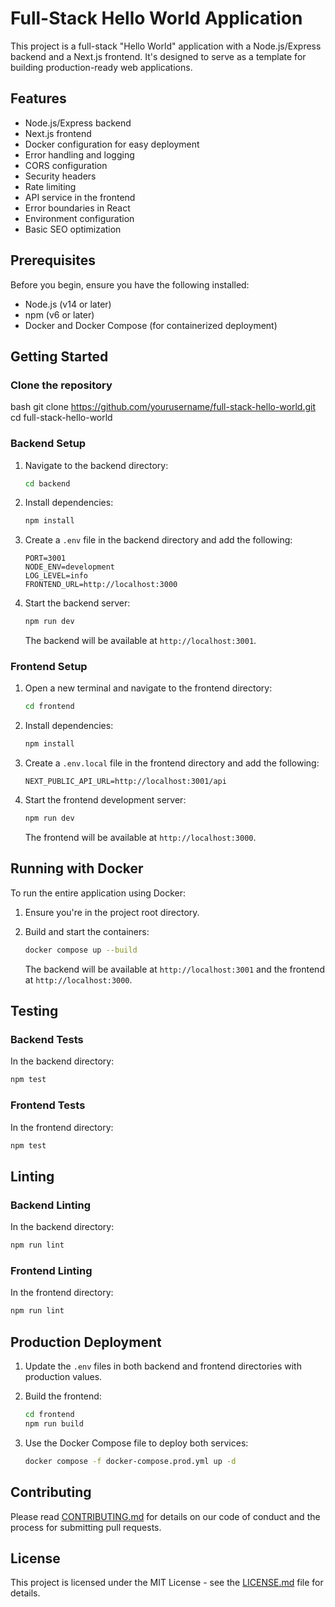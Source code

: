 # Full-Stack Hello World Application

This project is a full-stack "Hello World" application with a Node.js/Express backend and a Next.js frontend. It's designed to serve as a template for building production-ready web applications.

## Features

- Node.js/Express backend
- Next.js frontend
- Docker configuration for easy deployment
- Error handling and logging
- CORS configuration
- Security headers
- Rate limiting
- API service in the frontend
- Error boundaries in React
- Environment configuration
- Basic SEO optimization

## Prerequisites

Before you begin, ensure you have the following installed:
- Node.js (v14 or later)
- npm (v6 or later)
- Docker and Docker Compose (for containerized deployment)

## Getting Started

### Clone the repository

bash
git clone https://github.com/yourusername/full-stack-hello-world.git
cd full-stack-hello-world


### Backend Setup

1. Navigate to the backend directory:
   ```bash
   cd backend
   ```

2. Install dependencies:
   ```bash
   npm install
   ```

3. Create a `.env` file in the backend directory and add the following:
   ```
   PORT=3001
   NODE_ENV=development
   LOG_LEVEL=info
   FRONTEND_URL=http://localhost:3000
   ```

4. Start the backend server:
   ```bash
   npm run dev
   ```

   The backend will be available at `http://localhost:3001`.

### Frontend Setup

1. Open a new terminal and navigate to the frontend directory:
   ```bash
   cd frontend
   ```

2. Install dependencies:
   ```bash
   npm install
   ```

3. Create a `.env.local` file in the frontend directory and add the following:
   ```
   NEXT_PUBLIC_API_URL=http://localhost:3001/api
   ```

4. Start the frontend development server:
   ```bash
   npm run dev
   ```

   The frontend will be available at `http://localhost:3000`.

## Running with Docker

To run the entire application using Docker:

1. Ensure you're in the project root directory.

2. Build and start the containers:
   ```bash
   docker compose up --build
   ```

   The backend will be available at `http://localhost:3001` and the frontend at `http://localhost:3000`.

## Testing

### Backend Tests

In the backend directory:

   ```bash
   npm test
   ```

### Frontend Tests

In the frontend directory:

   ```bash
   npm test
   ```

## Linting

### Backend Linting

In the backend directory:

   ```bash
   npm run lint
   ```

### Frontend Linting

In the frontend directory:

   ```bash
   npm run lint
   ```

## Production Deployment

1. Update the `.env` files in both backend and frontend directories with production values.

2. Build the frontend:
   ```bash
   cd frontend
   npm run build
   ```

3. Use the Docker Compose file to deploy both services:
   ```bash
   docker compose -f docker-compose.prod.yml up -d
   ```

## Contributing

Please read [CONTRIBUTING.md](CONTRIBUTING.md) for details on our code of conduct and the process for submitting pull requests.

## License

This project is licensed under the MIT License - see the [LICENSE.md](LICENSE.md) file for details.